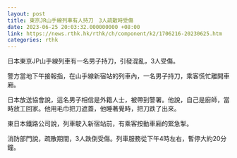 ```yaml
---
layout: post
title: 東京JR山手線列車有人持刀　3人疏散時受傷
date: 2023-06-25 20:03:32.000000000 +08:00
link: https://news.rthk.hk/rthk/ch/component/k2/1706216-20230625.htm
categories: rthk
---
```


日本東京JP山手線列車有一名男子持刀，引發混亂，3人受傷。

警方當地下午接報指，在山手線新宿站的列車內，一名男子持刀，乘客慌忙離開車廂。

日本放送協會說，這名男子相信是外籍人士，被帶到警署。他說，自己是廚師，當時放工回家。他用毛巾把刀遮蓋，他睡著覺時，把刀跌了出來。

東日本鐵路公司說，列車駛入新宿站前，有乘客按動車廂的緊急掣。

消防部門說，疏散期間，3人跌倒受傷。列車服務從下午4時左右，暫停大約20分鐘。
